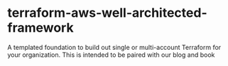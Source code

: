 # terraform-aws-well-architected-framework
A templated foundation to build out single or multi-account Terraform for your organization.  This is intended to be paired with our blog and book
